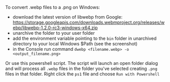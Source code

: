 To convert .webp files to a .png on Windows:

* download the latest version of libwebp from Google: https://storage.googleapis.com/downloads.webmproject.org/releases/webp/libwebp-1.2.0-rc3-windows-x64.zip
* unarchive the folder to your user folder
* add the environment variable pointing to the `bin` folder in unarchived directory to your local Windows $Path (see the screenshot)
* in the Console run command `dwebp <filename.webp> -o <output_filename.png>`

Or use this powershell script.
The script will launch an open folder dialog and will process all `.webp` files in the folder you've selected creating `.png` files in that folder. Right click the `ps1` file and choose `Run with Powershell` 
